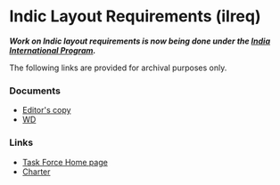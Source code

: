 # Indic Layout Requirements (ilreq)

***Work on Indic layout requirements is now being done under the [India International Program](https://github.com/w3c/iip/).***

The following links are provided for archival purposes only.


### Documents
- [Editor's copy](https://w3c.github.io/ilreq/)
- [WD](https://www.w3.org/TR/ilreq/)

### Links
- [Task Force Home page](http://www.w3.org/International/groups/indic-layout/)
- [Charter](https://www.w3.org/2012/07/indic-tf-charter/charter.html)
